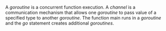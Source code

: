 A *goroutine* is a concurrent function execution. A *channel* is a communication mechanism that allows one *goroutine* to pass value of a specified type to another *goroutine*. The function main runs in a *goroutine* and the *go* statement creates additional *goroutines*.